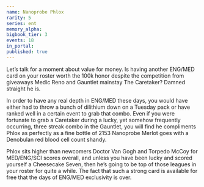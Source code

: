 ```yaml
---
name: Nanoprobe Phlox
rarity: 5
series: ent
memory_alpha:
bigbook_tier: 3
events: 18
in_portal:
published: true
---
```


Let’s talk for a moment about value for money. Is having another ENG/MED card on your roster worth the 100k honor despite the competition from giveaways Medic Reno and Gauntlet mainstay The Caretaker? Damned straight he is. 

In order to have any real depth in ENG/MED these days, you would have either had to throw a bunch of dilithium down on a Tuesday pack or have ranked well in a certain event to grab that combo. Even if you were fortunate to grab a Caretaker during a lucky, yet somehow frequently occurring, three streak combo in the Gauntlet, you will find he compliments Phlox as perfectly as a fine bottle of 2153 Nanoprobe Merlot goes with a Denobulan red blood cell count shandy. 

Phlox sits higher than newcomers Doctor Van Gogh and Torpedo McCoy for MED/ENG/SCI scores overall, and unless you have been lucky and scored yourself a Cheesecake Seven, then he’s going to be top of those leagues in your roster for quite a while. The fact that such a strong card is available for free that the days of ENG/MED exclusivity is over.
